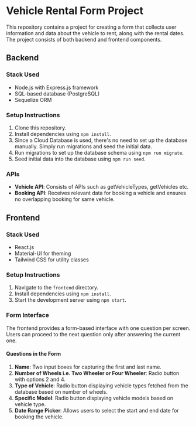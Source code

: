 # Vehicle Rental Form Project

This repository contains a project for creating a form that collects user information and data about the vehicle to rent, along with the rental dates. The project consists of both backend and frontend components.

## Backend

### Stack Used
- Node.js with Express.js framework
- SQL-based database (PostgreSQL)
- Sequelize ORM

### Setup Instructions
1. Clone this repository.
2. Install dependencies using `npm install`.
3. Since a Cloud Database is used, there's no need to set up the database manually. Simply run migrations and seed the initial data.
4. Run migrations to set up the database schema using `npm run migrate`.
5. Seed initial data into the database using `npm run seed`.

### APIs
- **Vehicle API**: Consists of APIs such as getVehicleTypes, getVehicles etc.
- **Booking API**: Receives relevant data for booking a vehicle and ensures no overlapping booking for same vehicle.


## Frontend

### Stack Used
- React.js
- Material-UI for theming
- Tailwind CSS for utility classes

### Setup Instructions
1. Navigate to the `frontend` directory.
2. Install dependencies using `npm install`.
3. Start the development server using `npm start`.

### Form Interface
The frontend provides a form-based interface with one question per screen. Users can proceed to the next question only after answering the current one. 

#### Questions in the Form
1. **Name**: Two input boxes for capturing the first and last name.
2. **Number of Wheels i.e. Two Wheeler or Four Wheeler**: Radio button with options 2 and 4.
3. **Type of Vehicle**: Radio button displaying vehicle types fetched from the database based on number of wheels.
4. **Specific Model**: Radio button displaying vehicle models based on vehicle type.
5. **Date Range Picker**: Allows users to select the start and end date for booking the vehicle.
